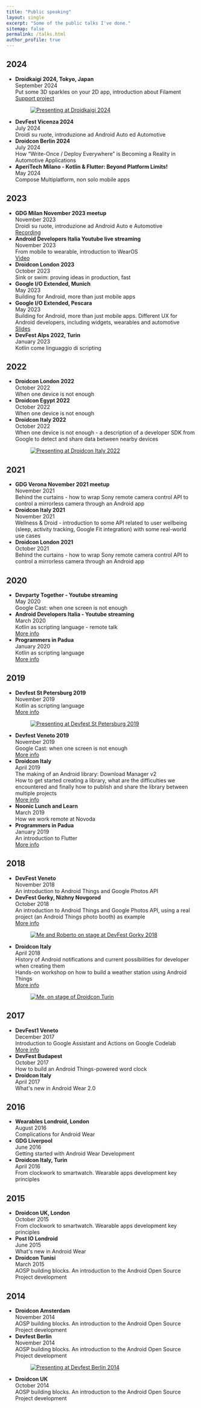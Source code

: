 ```yaml
---
title: "Public speaking"
layout: single
excerpt: "Some of the public talks I've done."
sitemap: false
permalink: /talks.html
author_profile: true
---
```


## 2024
<ul>
	<li> <b>Droidkaigi 2024, Tokyo, Japan</b>
 	 	<br>September 2024
 	 	<br>Put some 3D sparkles on your 2D app, introduction about Filament
    	<br><a href="https://github.com/danybony/filament-demo-3d-printer" target="_blank">Support project</a>
		<figure>
			<a href="/assets/images/droidkaigi_2024.jpg"><img src="/assets/images/droidkaigi_2024_small.jpg" alt="Presenting at Droidkaigi 2024"></a>
		</figure>
 	</li>
	<li> <b>DevFest Vicenza 2024</b>
 	 	<br>July 2024
 	 	<br>Droidi su ruote, introduzione ad Android Auto ed Automotive
 	</li>
	<li> <b>Droidcon Berlin 2024</b>
 	 	<br>July 2024
 	 	<br>How “Write-Once / Deploy Everywhere” is Becoming a Reality in Automotive Applications
 	</li>
	<li> <b>AperiTech Milano - Kotlin & Flutter: Beyond Platform Limits!</b>
 	 	<br>May 2024
 	 	<br>Compose Multiplatform, non solo mobile apps
 	</li>
</ul>

## 2023
<ul>
	<li> <b>GDG Milan November 2023 meetup</b>
 	 	<br>November 2023
 	 	<br>Droidi su ruote, introduzione ad Android Auto e Automotive
    <br><a href="https://www.youtube.com/watch?v=myarFeVzlg4&ab_channel=GDGMilano" target="_blank">Recording</a>
 	</li>
	<li> <b>Android Developers Italia Youtube live streaming</b>
 	 	<br>November 2023
 	 	<br>From mobile to wearable, introduction to WearOS
    <br><a href="https://www.youtube.com/watch?v=wF2YcMsNVL8&t=454s&ab_channel=ADIAndroidDevelopersItalia" target="_blank">Video</a>
 	</li>
  <li> <b>Droidcon London 2023</b>
 	 	<br>October 2023
 	 	<br>Sink or swim: proving ideas in production, fast
 	</li>
	<li> <b>Google I/O Extended, Munich</b>
 	 	<br>May 2023
 	 	<br>Building for Android, more than just mobile apps
 	</li>
	<li> <b>Google I/O Extended, Pescara</b>
 	 	<br>May 2023
 	 	<br>Building for Android, more than just mobile apps. Different UX for Android developers, including widgets, wearables and automotive
 	 	<br><a href="https://speakerdeck.com/danybony/building-for-android-more-than-just-mobile-apps" target="_blank">Slides</a>
 	</li>
	<li> <b>DevFest Alps 2022, Turin</b>
 	 	<br>January 2023
 	 	<br>Kotlin come linguaggio di scripting
 	</li>
</ul>

## 2022
<ul>
	<li> <b>Droidcon London 2022</b>
 	 	<br>October 2022
 	 	<br>When one device is not enough
 	</li>
 	<li> <b>Droidcon Egypt 2022</b>
 	 	<br>October 2022
 	 	<br>When one device is not enough
 	</li>
 	<li> <b>Droidcon Italy 2022</b>
 	 	<br>October 2022
 	 	<br>When one device is not enough - a description of a developer SDK from Google to detect and share data between nearby devices
		<figure>
			<a href="/assets/images/droidcon_italy_2022.jpg"><img src="/assets/images/droidcon_italy_2022_small.jpg" alt="Presenting at Droidcon Italy 2022"></a>
		</figure>
 	</li>
</ul>

## 2021
<ul>
 	<li> <b>GDG Verona November 2021 meetup</b>
 	 	<br>November 2021
 	 	<br>Behind the curtains - how to wrap Sony remote camera control API to control a mirrorless camera through an Android app
 	</li>
 	<li> <b>Droidcon Italy 2021</b>
 	 	<br>November 2021
 	 	<br>Wellness & Droid - introduction to some API related to user wellbeing (sleep, activity tracking, Google Fit integration) with some real-world use cases
 	</li>
 	<li> <b>Droidcon London 2021</b>
 	 	<br>October 2021
 	 	<br>Behind the curtains - how to wrap Sony remote camera control API to control a mirrorless camera through an Android app
 	</li>
</ul>

## 2020
<ul>
 	<li> <b>Devparty Together - Youtube streaming</b>
 	 	<br>May 2020
 	 	<br>Google Cast: when one screen is not enough
 	</li>
 	<li> <b>Android Developers Italia - Youtube streaming</b>
 	 	<br>March 2020
 	 	<br>Kotlin as scripting language - remote talk
 	 	<br><a href="/android-developers-italia-kscript-talk/">More info</a>
 	</li>
 	<li> <b>Programmers in Padua</b>
 	 	<br>January 2020
 	 	<br>Kotlin as scripting language
 	 	<br><a href="/kotlin-script/">More info</a>
 	</li>
</ul>

## 2019
<ul>
 	<li> <b>Devfest St Petersburg 2019</b>
 	 	<br>November 2019
 	 	<br>Kotlin as scripting language
 	 	<br><a href="/kotlin-script/">More info</a>
		<figure>
			<a href="/assets/images/devfest_st_petersburg_2019.jpg"><img src="/assets/images/devfest_st_petersburg_2019_small.jpg" alt="Presenting at Devfest St Petersburg 2019"></a>
		</figure>
 	</li>
 	<li> <b>Devfest Veneto 2019</b>
 	 	<br>November 2019
 	 	<br>Google Cast: when one screen is not enough
 	 	<br><a href="/cast-intro-devfest-veneto-2019/">More info</a>
 	</li>
 	<li> <b>Droidcon Italy</b>
 	 	<br>April 2019
 	 	<br>The making of an Android library: Download Manager v2
		<br>How to get started creating a library, what are the difficulties we encountered and finally how to publish and share the library between multiple projects
 	 	<br><a href="/download-manager-droidcon-italy/">More info</a>
 	</li>
 	<li> <b>Noonic Lunch and Learn</b>
 	 	<br>March 2019
 	 	<br>How we work remote at Novoda
 	</li>
 	<li> <b>Programmers in Padua</b>
 	 	<br>January 2019
 	 	<br>An introduction to Flutter
 	 	<br><a href="/flutter-intro-pip/">More info</a>
 	</li>
</ul>

## 2018
<ul>
 	<li> <b>DevFest Veneto</b>
 	 	<br>November 2018
 	 	<br>An introduction to Android Things and Google Photos API
 	</li>
 	<li> <b>DevFest Gorky, Nizhny Novgorod</b>
 	 	<br>October 2018
 	 	<br>An introduction to Android Things and Google Photos API, using a real project (an Android Things photo booth) as example
 	 	<br><a href="/do-it-yourselfie-devfest-gorky/">More info</a>
 	 	<figure>
			<a href="/assets/images/devfest_gorky_speakers.jpg"><img src="/assets/images/devfest_gorky_speakers_small.jpg" alt="Me and Roberto on stage at DevFest Gorky 2018"></a>
		</figure>
 	</li>
 	<li> <b>Droidcon Italy</b>
 	 	<br>April 2018
 	 	<br>History of Android notifications and current possibilities for developer when creating them
 	 	<br>Hands-on workshop on how to build a weather station using Android Things
 	 	<br><a href="/notifications-droidcon-turin-2018/">More info</a>
 	 	<figure>
			<a href="/assets/images/notifications_droidcon_turin_2018.jpg"><img src="/assets/images/notifications_droidcon_turin_2018_small.jpg" alt="Me, on stage of Droidcon Turin"></a>
		</figure>
 	</li>
 </ul>

## 2017
<ul>
 	<li> <b>DevFest1 Veneto</b>
 	 	<br>December 2017
 	 	<br>Introduction to Google Assistant and Actions on Google Codelab
 	 	<br><a href="/introduction-to-assistant-at-devfest1-veneto/">More info</a>
 	</li>
 	<li> <b>DevFest Budapest</b>
 	 	<br>October 2017
 	 	<br>How to build an Android Things-powered word clock
 	</li>
	<li> <b>Droidcon Italy</b>
		<br>April 2017
 	 	<br>What's new in Android Wear 2.0
	</li>
</ul>

## 2016
<ul>
	<li> <b>Wearables Londroid, London</b> 
		<br>August 2016
		<br>Complications for Android Wear
	</li>
	<li> <b>GDG Liverpool</b>
		<br>June 2016
		<br>Getting started with Android Wear Development
	</li>
	<li> <b>Droidcon Italy, Turin</b> 
		<br>April 2016
		<br>From clockwork to smartwatch. Wearable apps development key principles
	</li>
</ul>

## 2015
<ul>
	<li> <b>Droidcon UK, London</b> 
		<br>October 2015
		<br>From clockwork to smartwatch. Wearable apps development key principles
	</li>
	<li> <b>Post IO Londroid</b> 
		<br>June 2015
		<br>What's new in Android Wear
	</li>
	<li> <b>Droidcon Tunisi</b> 
		<br>March 2015
		<br>AOSP building blocks. An introduction to the Android Open Source Project development
	</li>
</ul>

## 2014
<ul>
	<li> <b>Droidcon Amsterdam</b> 
		<br>November 2014
		<br>AOSP building blocks. An introduction to the Android Open Source Project development 
	</li>
	<li> <b>Devfest Berlin</b> 
		<br>November 2014
		<br>AOSP building blocks. An introduction to the Android Open Source Project development 
		<figure>
			<a href="/assets/images/devfest_berlin_2014.jpg"><img src="/assets/images/devfest_berlin_2014_small.jpg" alt="Presenting at Devfest Berlin 2014"></a>
		</figure>
	</li>
	<li> <b>Droidcon UK</b> 
		<br>October 2014
		<br>AOSP building blocks. An introduction to the Android Open Source Project development 
	</li>
</ul>

